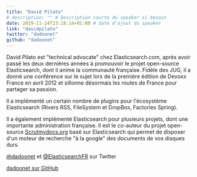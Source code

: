 ```yaml
---
title: "David Pilato"
# description: "" # Description courte du speaker si besoin
date: 2019-11-24T23:18:14+01:00 # date d'ajout du speaker
link: "davidpilato"
twitter: "dadoonet"
github: "dadoonet"
---
```

David Pilato est "technical advocate" chez Elasticsearch.com, après avoir passé les deux dernières années à promouvoir le projet open-source Elasticsearch, dont il anime la communauté française. Fidèle des JUG, il a donné une conférence sur le sujet lors de la première édition de Devoxx France en avril 2012 et sillonne désormais les routes de France pour partager sa passion.

Il a implémenté un certain nombre de plugins pour l'écosystème Elasticsearch (Rivers RSS, FileSystem et DropBox, Factories Spring).

Il a également implémenté Elasticsearch pour plusieurs projets, dont une importante administration française. Il est le co-auteur du projet open-source [Scrutmydocs.org](http://www.scrutmydocs.org/) basé sur Elasticsearch qui permet de disposer d'un moteur de recherche "à la google" des documents de vos disques durs.

[@dadoonet](https://twitter.com/dadoonet) et [@ElasticsearchFR](https://twitter.com/elasticsearchfr) sur Twitter

[dadoonet sur GitHub](https://github.com/dadoonet)